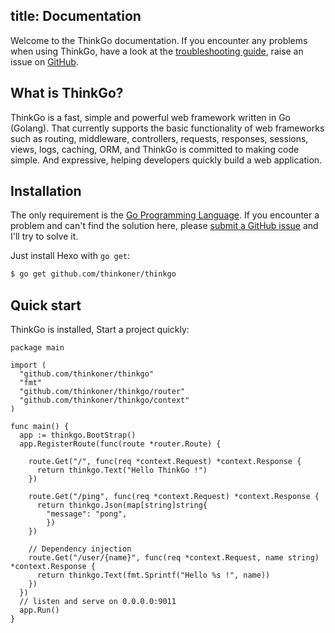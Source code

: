 title: Documentation
---
Welcome to the ThinkGo documentation. If you encounter any problems when using ThinkGo, have a look at the  [troubleshooting guide](troubleshooting.html), raise an issue on [GitHub](https://github.com/thinkoner/thinkgo/issues).

## What is ThinkGo?

ThinkGo is a fast, simple and powerful web framework written in Go (Golang). That currently supports the basic functionality of web frameworks such as routing, middleware, controllers, requests, responses, sessions, views, logs, caching, ORM, and ThinkGo is committed to making code simple. And expressive, helping developers quickly build a web application.

## Installation

The only requirement is the [Go Programming Language](https://golang.org/dl/). If you encounter a problem and can't find the solution here, please [submit a GitHub issue](https://github.com/thinkoner/thinkgo/issues) and I'll try to solve it.

Just install Hexo with `go get`:

``` bash
$ go get github.com/thinkoner/thinkgo
```

## Quick start

ThinkGo is installed, Start a project quickly:

``` golang
package main

import (
  "github.com/thinkoner/thinkgo"
  "fmt"
  "github.com/thinkoner/thinkgo/router"
  "github.com/thinkoner/thinkgo/context"
)

func main() {
  app := thinkgo.BootStrap()
  app.RegisterRoute(func(route *router.Route) {

    route.Get("/", func(req *context.Request) *context.Response {
      return thinkgo.Text("Hello ThinkGo !")
    })

    route.Get("/ping", func(req *context.Request) *context.Response {
      return thinkgo.Json(map[string]string{
        "message": "pong",
        })
    })

    // Dependency injection
    route.Get("/user/{name}", func(req *context.Request, name string) *context.Response {
      return thinkgo.Text(fmt.Sprintf("Hello %s !", name))
    })
  })
  // listen and serve on 0.0.0.0:9011
  app.Run()
}
```